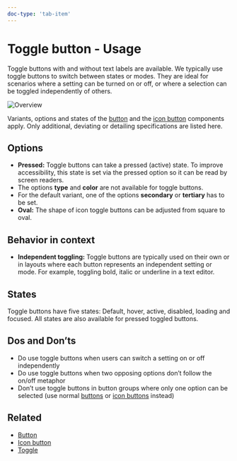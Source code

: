 ```yaml
---
doc-type: 'tab-item'
---
```

# Toggle button - Usage

Toggle buttons with and without text labels are available. We typically use toggle buttons to switch between states or modes. They are ideal for scenarios where a setting can be turned on or off, or where a selection can be toggled independently of others.

![Overview](https://www.figma.com/design/wEptRgAezDU1z80Cn3eZ0o/iX-Documentation-illustrations?node-id=5890-9247&t=p3alxGH4u4utYcc1-4)

Variants, options and states of the [button](../button/index.mdx) and the [icon button](../icon-button/index.mdx) components apply. Only additional, deviating or detailing specifications are listed here.

## Options

- **Pressed:** Toggle buttons can take a pressed (active) state. To improve accessibility, this state is set via the pressed option so it can be read by screen readers.
- The options **type** and **color** are not available for toggle buttons.
- For the default variant, one of the options **secondary** or **tertiary** has to be set.
- **Oval:** The shape of icon toggle buttons can be adjusted from square to oval.

## Behavior in context

- **Independent toggling:** Toggle buttons are typically used on their own or in layouts where each button represents an independent setting or mode. For example, toggling bold, italic or underline in a text editor.

## States

Toggle buttons have five states: Default, hover, active, disabled, loading and focused. All states are also available for pressed toggled buttons.

## Dos and Don’ts

- Do use toggle buttons when users can switch a setting on or off independently
- Do use toggle buttons when two opposing options don’t follow the on/off metaphor
- Don’t use toggle buttons in button groups where only one option can be selected (use normal [buttons](../button/index.mdx) or [icon buttons](../icon-button/index.mdx) instead)

## Related

- [Button](../button)
- [Icon button](../icon-button)
- [Toggle](../toggle)
<!-- - [Button group](...) -->

